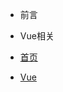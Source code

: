 - 前言
  <!-- - [首页](README.md)
  - [Vue](nav.md) -->

-  Vue相关
  - [首页](README.md)
  - [Vue](nav.md)
  